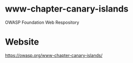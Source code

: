 # www-chapter-canary-islands
OWASP Foundation Web Respository

# Website
https://owasp.org/www-chapter-canary-islands/
